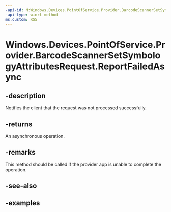 ```yaml
---
-api-id: M:Windows.Devices.PointOfService.Provider.BarcodeScannerSetSymbologyAttributesRequest.ReportFailedAsync
-api-type: winrt method
ms.custom: RS5
---
```


<!-- Method syntax.
public IAsyncAction BarcodeScannerSetSymbologyAttributesRequest.ReportFailedAsync()
-->

# Windows.Devices.PointOfService.Provider.BarcodeScannerSetSymbologyAttributesRequest.ReportFailedAsync

## -description
Notifies the client that the request was not processed successfully.

## -returns
An asynchronous operation.

## -remarks
This method should be called if the provider app is unable to complete the operation.

## -see-also

## -examples


